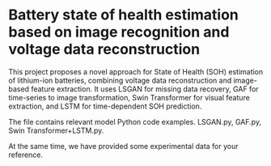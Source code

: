 # Battery state of health estimation based on image recognition and voltage data reconstruction
This project proposes a novel approach for State of Health (SOH) estimation of lithium-ion batteries, combining voltage data reconstruction and image-based feature extraction. It uses LSGAN for missing data recovery, GAF for time-series to image transformation, Swin Transformer for visual feature extraction, and LSTM for time-dependent SOH prediction.

The file contains relevant model Python code examples. LSGAN.py, GAF.py, Swin Transformer+LSTM.py.

At the same time, we have provided some experimental data for your reference. 
